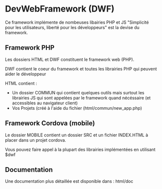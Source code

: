 # DevWebFramework (DWF)

Ce framework implémente de nombeuses libairies PHP et JS
"Simplicité pour les utilisateurs, liberté pour les développeurs" est la devise du framework.

## Framework PHP

Les dossiers HTML et DWF constituent le framework web (PHP).

DWF contient le coeur du framework et toutes les librairies PHP qui peuvent aider le développeur

HTML contient :
- Un dossier COMMUN qui contient quelques outils mais surtout les librairies JS 
  qui sont appelées par le framework quand nécéssaire (et accessibles au navigateur client)
- Vos Projets (créé à l'aide du fichier (html/commun/new_app.php)

## Framework Cordova (mobile)

Le dossier MOBILE contient un dossier SRC et un fichier INDEX.HTML à placer dans un projet cordova.

Vous pouvez faire appel à la plupart des librairies implémentées en utilisant $dwf

## Documentation

Une documentation plus détaillée est disponible dans : html/doc